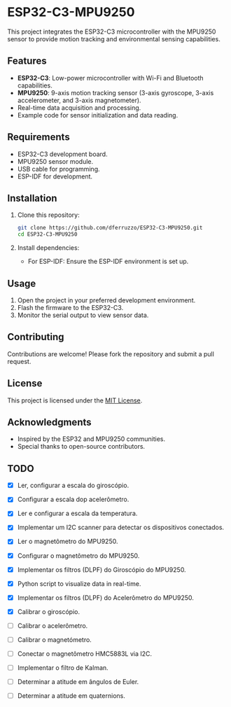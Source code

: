 # ESP32-C3-MPU9250

This project integrates the ESP32-C3 microcontroller with the MPU9250 sensor to provide motion tracking and environmental sensing capabilities.

## Features

- **ESP32-C3**: Low-power microcontroller with Wi-Fi and Bluetooth capabilities.
- **MPU9250**: 9-axis motion tracking sensor (3-axis gyroscope, 3-axis accelerometer, and 3-axis magnetometer).
- Real-time data acquisition and processing.
- Example code for sensor initialization and data reading.

## Requirements

- ESP32-C3 development board.
- MPU9250 sensor module.
- USB cable for programming.
- ESP-IDF for development.

## Installation

1. Clone this repository:
    ```bash
    git clone https://github.com/dferruzzo/ESP32-C3-MPU9250.git
    cd ESP32-C3-MPU9250
    ```

2. Install dependencies:
    - For ESP-IDF: Ensure the ESP-IDF environment is set up.


## Usage

1. Open the project in your preferred development environment.
2. Flash the firmware to the ESP32-C3.
3. Monitor the serial output to view sensor data.

## Contributing

Contributions are welcome! Please fork the repository and submit a pull request.

## License

This project is licensed under the [MIT License](LICENSE).

## Acknowledgments

- Inspired by the ESP32 and MPU9250 communities.
- Special thanks to open-source contributors.

## TODO

- [x] Ler, configurar a escala do giroscópio.
- [x] Configurar a escala dop acelerômetro.
- [x] Ler e configurar a escala da temperatura.
- [x] Implementar um I2C scanner para detectar os dispositivos conectados.
- [x] Ler o magnetômetro do MPU9250.
- [x] Configurar o magnetômetro do MPU9250.
- [x] Implementar os filtros (DLPF) do Giroscópio do MPU9250.
- [x] Python script to visualize data in real-time.
- [x] Implementar os filtros (DLPF) do Acelerômetro do MPU9250.
- [x] Calibrar o giroscópio.
- [ ] Calibrar o acelerômetro.
- [ ] Calibrar o magnetómetro.
- [ ] Conectar o magnetômetro HMC5883L via I2C.
- [ ] Implementar o filtro de Kalman.
- [ ] Determinar a atitude em ângulos de Euler.
- [ ] Determinar a atitude em quaternions.





